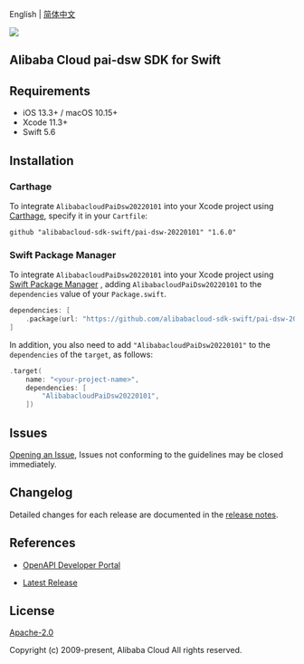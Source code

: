 English | [简体中文](README-CN.md)

![](https://aliyunsdk-pages.alicdn.com/icons/AlibabaCloud.svg)

## Alibaba Cloud pai-dsw SDK for Swift

## Requirements

- iOS 13.3+ / macOS 10.15+
- Xcode 11.3+
- Swift 5.6

## Installation

### Carthage

To integrate `AlibabacloudPaiDsw20220101` into your Xcode project using [Carthage](https://github.com/Carthage/Carthage), specify it in your `Cartfile`:

```ogdl
github "alibabacloud-sdk-swift/pai-dsw-20220101" "1.6.0"
```

### Swift Package Manager

To integrate `AlibabacloudPaiDsw20220101` into your Xcode project using [Swift Package Manager](https://swift.org/package-manager/) , adding `AlibabacloudPaiDsw20220101` to the `dependencies` value of your `Package.swift`.

```swift
dependencies: [
    .package(url: "https://github.com/alibabacloud-sdk-swift/pai-dsw-20220101.git", from: "1.6.0")
]
```

In addition, you also need to add `"AlibabacloudPaiDsw20220101"` to the `dependencies` of the `target`, as follows:

```swift
.target(
    name: "<your-project-name>",
    dependencies: [
        "AlibabacloudPaiDsw20220101",
    ])
```

## Issues

[Opening an Issue](https://github.com/alibabacloud-sdk-swift/pai-dsw-20220101/issues/new), Issues not conforming to the guidelines may be closed immediately.

## Changelog

Detailed changes for each release are documented in the [release notes](./ChangeLog.txt).

## References

* [OpenAPI Developer Portal](https://next.api.alibabacloud.com/home)
- [Latest Release](https://github.com/alibabacloud-sdk-swift/pai-dsw-20220101)

## License

[Apache-2.0](http://www.apache.org/licenses/LICENSE-2.0)

Copyright (c) 2009-present, Alibaba Cloud All rights reserved.
